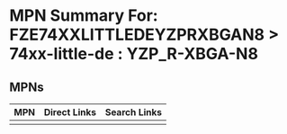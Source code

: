 



# MPN Summary For: FZE74XXLITTLEDEYZPRXBGAN8 > 74xx-little-de : YZP_R-XBGA-N8

## MPNs
  

|MPN|Direct Links|Search Links|
| :--- | :--- | :--- |
||||
